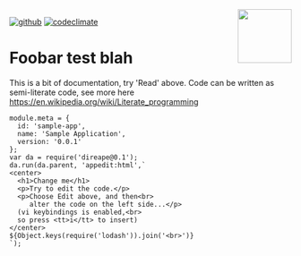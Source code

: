<img src=https://raw.githubusercontent.com/KodeKunstner/sample-app/master/icon.png width=96 height=96 align=right>

[![github](https://img.shields.io/badge/github-KodeKunstner/sample-app-blue.svg)](https://github.com/KodeKunstner/sample-app)
[![codeclimate](https://img.shields.io/codeclimate/github/KodeKunstner/sample-app.svg)](https://codeclimate.com/github/KodeKunstner/sample-app)

# Foobar test blah

This is a bit of documentation, try 'Read' above. Code can be written as semi-literate code, see more here <https://en.wikipedia.org/wiki/Literate_programming>
    
    module.meta = {
      id: 'sample-app',
      name: 'Sample Application',
      version: '0.0.1'
    };
    var da = require('direape@0.1');
    da.run(da.parent, 'appedit:html',`
    <center>
      <h1>Change me</h1>
      <p>Try to edit the code.</p>
      <p>Choose Edit above, and then<br>
         alter the code on the left side...</p>
      (vi keybindings is enabled,<br>
      so press <tt>i</tt> to insert)
    </center>
    ${Object.keys(require('lodash')).join('<br>')}
    `);